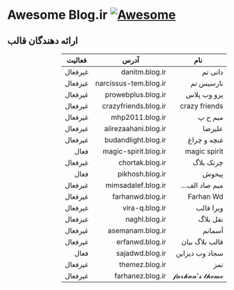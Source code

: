 # Awesome ‌Blog.ir [![Awesome](https://awesome.re/badge.svg)](https://awesome.re)

## ارائه دهندگان قالب

<div dir="rtl">
  
| نام            | آدرس                  | فعالیت  |
|----------------|-----------------------|---------|
| دانی تم        | danitm.blog.ir        | غیرفعال |
| نارسیس تم      | narcissus-tem.blog.ir | غیرفعال |
| پرو وب پلاس    | prowebplus.blog.ir    | غیرفعال |
| crazy friends  | crazyfriends.blog.ir  | غیرفعال |
| میم ح پ        | mhp2011.blog.ir       | غیرفعال |
| علیرضا         | alirezaahani.blog.ir  | غیرفعال |
| غنچه و چراغ    | budandlight.blog.ir   | غیرفعال |
| magic spirit   | magic-spirit.blog.ir  | فعال    |
| چرتک بلاگ      | chortak.blog.ir       | غیرفعال |
| پیخوش          | pikhosh.blog.ir       | فعال    |
| میم صاد الف... | mimsadalef.blog.ir    | غیرفعال |
| Farhan Wd      | farhanwd.blog.ir      | غیرفعال |
| ویرا قالب      | vira-q.blog.ir        | غیرفعال |
| نقل ‌بلاگ       | naghl.blog.ir         | غیرفعال |
| آسمانم         | asemanam.blog.ir      | غیرفعال |
| قالب بلاگ بیان | erfanwd.blog.ir       | غیرفعال |
| سجاد وب دیزاین | sajadwd.blog.ir       | فعال    |
 | تمز | themez.blog.ir       | غیرفعال |
| 𝓯𝓪𝓻𝓱𝓪𝓷'𝓼 𝓽𝓱𝓮𝓶𝓮 | farhanez.blog.ir       | غیرفعال |
</div>
